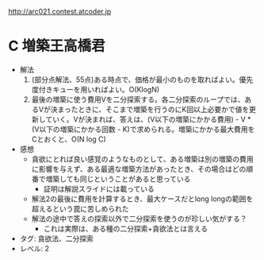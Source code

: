 http://arc021.contest.atcoder.jp

# C 増築王高橋君

- 解法
    1. (部分点解法、55点)ある時点で、価格が最小のものを取ればよい。優先度付きキューを用いればよい。O(KlogN)
    2. 最後の増築に使う費用Vを二分探索する。各二分探索のループでは、あるVが決まったときに、そこまで増築を行うのにK回以上必要かで値を更新していく。Vが決まれば、答えは、(V以下の増築にかかる費用) - V \* (V以下の増築にかかる回数 - K)で求められる。増築にかかる最大費用をCとおくと、O(N log C)
- 感想
    - 貪欲にとれば良い感覚のようなものとして、ある増築は別の増築の費用に影響を与えず、ある最適な増築方法があったとき、その場合はどの順番で増築しても同じということがあると思っている
        - 証明は解説スライドには載っている
    - 解法2の最後に費用を計算するとき、最大ケースだとlong longの範囲を超えるという罠に苦しめられた
    - 解法の途中で答えの探索以外で二分探索を使うのが珍しい気がする？
        - これは実際は、ある種の二分探索+貪欲法とは言える
- タグ: 貪欲法、二分探索
- レベル: 2
